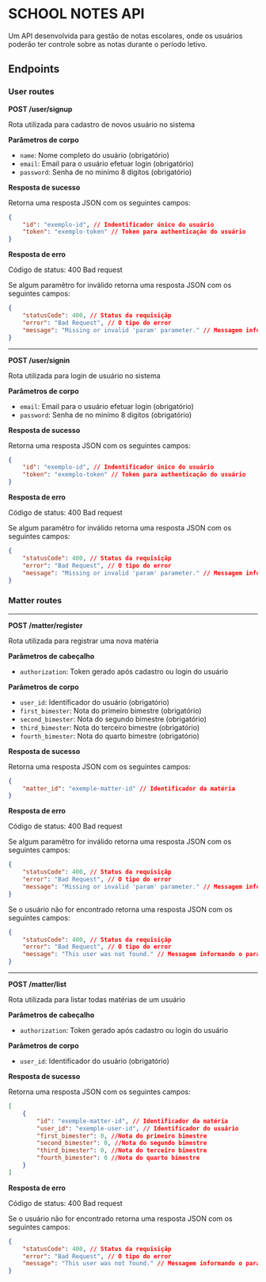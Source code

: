 # SCHOOL NOTES API

Um API desenvolvida para gestão de notas escolares, onde os usuários poderão ter controle sobre as notas durante o período letivo.

## Endpoints

### User routes

**POST /user/signup**

Rota utilizada para cadastro de novos usuário no sistema

**Parâmetros de corpo**

-   `name`: Nome completo do usuário (obrigatório)
-   `email`: Email para o usuário efetuar login (obrigatório)
-   `password`: Senha de no minímo 8 digitos (obrigatório)

**Resposta de sucesso**

Retorna uma resposta JSON com os seguintes campos:

```json
{
    "id": "exemplo-id", // Indentificador único do usuário
    "token": "exemplo-token" // Token para authenticação do usuário
}
```

**Resposta de erro**

Código de status: 400 Bad request

Se algum paramêtro for inválido retorna uma resposta JSON com os seguintes campos:

```json
{
    "statusCode": 400, // Status da requisiçãp
    "error": "Bad Request", // O tipo do error
    "message": "Missing or invalid 'param' parameter." // Messagem informando o paramêtro inválido
}
```

---

**POST /user/signin**

Rota utilizada para login de usuário no sistema

**Parâmetros de corpo**

-   `email`: Email para o usuário efetuar login (obrigatório)
-   `password`: Senha de no minímo 8 digitos (obrigatório)

**Resposta de sucesso**

Retorna uma resposta JSON com os seguintes campos:

```json
{
    "id": "exemplo-id", // Indentificador único do usuário
    "token": "exemplo-token" // Token para authenticação do usuário
}
```

**Resposta de erro**

Código de status: 400 Bad request

Se algum paramêtro for inválido retorna uma resposta JSON com os seguintes campos:

```json
{
    "statusCode": 400, // Status da requisiçãp
    "error": "Bad Request", // O tipo do error
    "message": "Missing or invalid 'param' parameter." // Messagem informando o paramêtro inválido
}
```

### Matter routes

---

**POST /matter/register**

Rota utilizada para registrar uma nova matéria

**Parâmetros de cabeçalho**

-   `authorization`: Token gerado após cadastro ou login do usuário

**Parâmetros de corpo**

-   `user_id`: Identificador do usuário (obrigatório)
-   `first_bimester`: Nota do primeiro bimestre (obrigatório)
-   `second_bimester`: Nota do segundo bimestre (obrigatório)
-   `third_bimester`: Nota do terceiro bimestre (obrigatório)
-   `fourth_bimester`: Nota do quarto bimestre (obrigatório)

**Resposta de sucesso**

Retorna uma resposta JSON com os seguintes campos:

```json
{
    "matter_id": "exemple-matter-id" // Identificador da matéria
}
```

**Resposta de erro**

Código de status: 400 Bad request

Se algum paramêtro for inválido retorna uma resposta JSON com os seguintes campos:

```json
{
    "statusCode": 400, // Status da requisiçãp
    "error": "Bad Request", // O tipo do error
    "message": "Missing or invalid 'param' parameter." // Messagem informando o paramêtro inválido
}
```

Se o usuário não for encontrado retorna uma resposta JSON com os seguintes campos:

```json
{
    "statusCode": 400, // Status da requisiçãp
    "error": "Bad Request", // O tipo do error
    "message": "This user was not found." // Messagem informando o paramêtro inválido
}
```

---

**POST /matter/list**

Rota utilizada para listar todas matérias de um usuário

**Parâmetros de cabeçalho**

-   `authorization`: Token gerado após cadastro ou login do usuário

**Parâmetros de corpo**

-   `user_id`: Identificador do usuário (obrigatório)

**Resposta de sucesso**

Retorna uma resposta JSON com os seguintes campos:

```json
[
    {
        "id": "exemple-matter-id", // Identificador da matéria
        "user_id": "exemple-user-id", // Identificador do usuário
        "first_bimester": 0, //Nota do primeiro bimestre
        "second_bimester": 0, //Nota do segundo bimestre
        "third_bimester": 0, //Nota do terceiro bimestre
        "fourth_bimester": 0 //Nota do quarto bimestre
    }
]
```

**Resposta de erro**

Código de status: 400 Bad request

Se o usuário não for encontrado retorna uma resposta JSON com os seguintes campos:

```json
{
    "statusCode": 400, // Status da requisiçãp
    "error": "Bad Request", // O tipo do error
    "message": "This user was not found." // Messagem informando o paramêtro inválido
}
```
